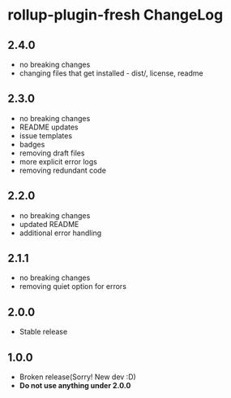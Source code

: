 # rollup-plugin-fresh ChangeLog

## 2.4.0

- no breaking changes
- changing files that get installed - dist/, license, readme


## 2.3.0

- no breaking changes
- README updates
- issue templates
- badges
- removing draft files
- more explicit error logs
- removing redundant code


## 2.2.0

- no breaking changes
- updated README
- additional error handling


## 2.1.1

- no breaking changes
- removing quiet option for errors


## 2.0.0

- Stable release


## 1.0.0

- Broken release(Sorry! New dev :D)
- **Do not use anything under 2.0.0**
